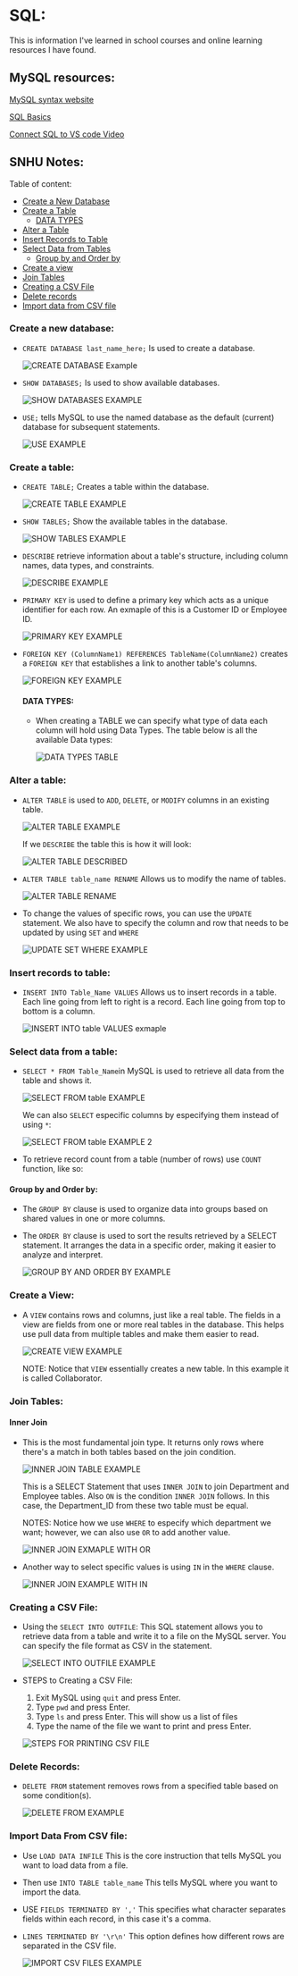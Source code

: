 # SQL:

This is information I've learned in school courses and online learning resources I have found.

## MySQL resources:

[MySQL syntax website](https://www.mysqltutorial.org/mysql-basics/)

[SQL Basics](https://www.khanacademy.org/computing/computer-programming/sql/sql-basics/v/welcome-to-sql)

[Connect SQL to VS code Video](https://www.youtube.com/watch?v=wzdCpJY6Y4c&authuser=0)

## SNHU Notes:

Table of content:

- [Create a New Database](#create-a-new-database)
- [Create a Table](#create-a-table)
  - [DATA TYPES](#data-types)
- [Alter a Table](#alter-a-table)
- [Insert Records to Table](#insert-records-to-table)
- [Select Data from Tables](#select-data-from-a-table)
  - [Group by and Order by](#group-by-and-order-by)
- [Create a view](#create-a-view)
- [Join Tables](#join-tables)
- [Creating a CSV File](#creating-a-csv-file)
- [Delete records](#delete-records)
- [Import data from CSV file](#import-data-from-csv-file)

### Create a new database:

- `CREATE DATABASE last_name_here;` Is used to create a database.

  ![CREATE DATABASE Example](/SQL%20and%20MySQL%20documentation/assets/CREATE%20DATABASE.png)

- `SHOW DATABASES;` Is used to show available databases.

  ![SHOW DATABASES EXAMPLE](/SQL%20and%20MySQL%20documentation/assets/SHOW%20DATABASES.png)

- `USE;` tells MySQL to use the named database as the default (current) database for subsequent statements.

  ![USE EXAMPLE](/SQL%20and%20MySQL%20documentation/assets/USE.png)

### Create a table:

- `CREATE TABLE;` Creates a table within the database.

  ![CREATE TABLE EXAMPLE](/SQL%20and%20MySQL%20documentation/assets/CREATE%20TABLE.png)

- `SHOW TABLES;` Show the available tables in the database.

  ![SHOW TABLES EXAMPLE](/SQL%20and%20MySQL%20documentation/assets/SHOW%20TABLES.png)

- `DESCRIBE` retrieve information about a table's structure, including column names, data types, and constraints.

  ![DESCRIBE EXAMPLE](/SQL%20and%20MySQL%20documentation/assets/DESCRIBE.png)

- `PRIMARY KEY` is used to define a primary key which acts as a unique identifier for each row. An exmaple of this is a Customer ID or Employee ID.

  ![PRIMARY KEY EXAMPLE](/SQL%20and%20MySQL%20documentation/assets/PRIMARY%20KEY.png)

- `FOREIGN KEY (ColumnName1) REFERENCES TableName(ColumnName2)` creates a `FOREIGN KEY` that establishes a link to another table's columns.

  ![FOREIGN KEY EXAMPLE](/SQL%20and%20MySQL%20documentation/assets/FOREIGN%20KEY.png)

  #### DATA TYPES:

  - When creating a TABLE we can specify what type of data each column will hold using Data Types. The table below is all the available Data types:

    ![DATA TYPES TABLE](/SQL%20and%20MySQL%20documentation/assets/DATA%20TYPE%20TABLE.png)

### Alter a table:

- `ALTER TABLE` is used to `ADD`, `DELETE`, or `MODIFY` columns in an existing table.

  ![ALTER TABLE EXAMPLE](/SQL%20and%20MySQL%20documentation/assets/ALTER%20TABLE.png)

  If we `DESCRIBE` the table this is how it will look:

  ![ALTER TABLE DESCRIBED](/SQL%20and%20MySQL%20documentation/assets/ALTER%20TABLE%20DESCRIBE%20EXAMPLE.png)

- `ALTER TABLE table_name RENAME` Allows us to modify the name of tables.

  ![ALTER TABLE RENAME](/SQL%20and%20MySQL%20documentation/assets/ALTER%20TABLE%20RENAME.png)

- To change the values of specific rows, you can use the `UPDATE` statement. We also have to specify the column and row that needs to be updated by using `SET` and `WHERE`

  ![UPDATE SET WHERE EXAMPLE](/SQL%20and%20MySQL%20documentation/assets/UPDATE%20SET%20WHERE.png)

### Insert records to table:

- `INSERT INTO Table_Name VALUES` Allows us to insert records in a table. Each line going from left to right is a record. Each line going from top to bottom is a column.

  ![INSERT INTO table VALUES exmaple](/SQL%20and%20MySQL%20documentation/assets/INSERT%20INTO%20table%20VALUES.png)

### Select data from a table:

- `SELECT * FROM Table_Name`in MySQL is used to retrieve all data from the table and shows it.

  ![SELECT FROM table EXAMPLE](/SQL%20and%20MySQL%20documentation/assets/SELECT%20FROM%20table.png)

  We can also `SELECT` especific columns by especifying them instead of using `*`:

  ![SELECT FROM table EXAMPLE 2](/SQL%20and%20MySQL%20documentation/assets/SELECT%20FROM%20table%202.png)

- To retrieve record count from a table (number of rows) use `COUNT` function, like so:

#### Group by and Order by:

- The `GROUP BY` clause is used to organize data into groups based on shared values in one or more columns.
- The `ORDER BY` clause is used to sort the results retrieved by a SELECT statement. It arranges the data in a specific order, making it easier to analyze and interpret.

  ![GROUP BY AND ORDER BY EXAMPLE](/SQL%20and%20MySQL%20documentation/assets/GROUP%20BY%20AND%20ORDER%20BY.png)

### Create a View:

- A `VIEW` contains rows and columns, just like a real table. The fields in a view are fields from one or more real tables in the database. This helps use pull data from multiple tables and make them easier to read.

  ![CREATE VIEW EXAMPLE](/SQL%20and%20MySQL%20documentation/assets/CREATE%20VIEW.png)

  NOTE: Notice that `VIEW` essentially creates a new table. In this example it is called Collaborator.

### Join Tables:

#### Inner Join

- This is the most fundamental join type. It returns only rows where there's a match in both tables based on the join condition.

  ![INNER JOIN TABLE EXAMPLE](/SQL%20and%20MySQL%20documentation/assets/INNER%20JOIN%20TABLE.png)

  This is a SELECT Statement that uses `INNER JOIN` to join Department and Employee tables. Also `ON` is the condition `INNER JOIN` follows. In this case, the Department_ID from these two table must be equal.

  NOTES: Notice how we use `WHERE` to especify which department we want; however, we can also use `OR` to add another value.

  ![INNER JOIN EXMAPLE WITH OR](/SQL%20and%20MySQL%20documentation/assets/INNER%20JOIN%20WITH%20OR.png)

- Another way to select specific values is using `IN` in the `WHERE` clause.

  ![INNER JOIN EXAMPLE WITH IN](/SQL%20and%20MySQL%20documentation/assets/INNER%20JOIN%20WITH%20IN.png)

### Creating a CSV File:

- Using the `SELECT INTO OUTFILE`: This SQL statement allows you to retrieve data from a table and write it to a file on the MySQL server. You can specify the file format as CSV in the statement.

  ![SELECT INTO OUTFILE EXAMPLE](/SQL%20and%20MySQL%20documentation/assets/SELECT%20INTO%20OUTFILE.png)

- STEPS to Creating a CSV File:

  1. Exit MySQL using `quit` and press Enter.
  2. Type `pwd` and press Enter.
  3. Type `ls` and press Enter. This will show us a list of files
  4. Type the name of the file we want to print and press Enter.

  ![STEPS FOR PRINTING CSV FILE](/SQL%20and%20MySQL%20documentation/assets/PRINTING%20CSV%20FILE%20STEPS.png)

### Delete Records:

- `DELETE FROM` statement removes rows from a specified table based on some condition(s).

  ![DELETE FROM EXAMPLE](/SQL%20and%20MySQL%20documentation/assets/DELETE%20FROM.png)

### Import Data From CSV file:

- Use `LOAD DATA INFILE` This is the core instruction that tells MySQL you want to load data from a file.
- Then use `INTO TABLE table_name` This tells MySQL where you want to import the data.
- USE `FIELDS TERMINATED BY ','` This specifies what character separates fields within each record, in this case it's a comma.
- `LINES TERMINATED BY '\r\n'` This option defines how different rows are separated in the CSV file.

  ![IMPORT CSV FILES EXAMPLE](/SQL%20and%20MySQL%20documentation/assets/IMPORT%20CSV%20FILE.png)
